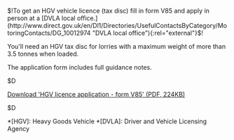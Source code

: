 $!To get an HGV vehicle licence (tax disc) fill in form V85 and apply in person at a [DVLA local office.](http://www.direct.gov.uk/en/Dl1/Directories/UsefulContactsByCategory/MotoringContacts/DG_10012974 "DVLA local office"){:rel="external"}$!

You'll need an HGV tax disc for lorries with a maximum weight of more than 3.5 tonnes when loaded.

The application form includes full guidance notes.

$D

[Download 'HGV licence application - form V85' (PDF, 224KB)](http://www.direct.gov.uk/prod_consum_dg/groups/dg_digitalassets/@dg/@en/@motor/documents/digitalasset/dg_065262.pdf "Download 'HGV licence application - form V85' (PDF, 224KB)")

$D

*[HGV]: Heavy Goods Vehicle
*[DVLA]: Driver and Vehicle Licensing Agency
